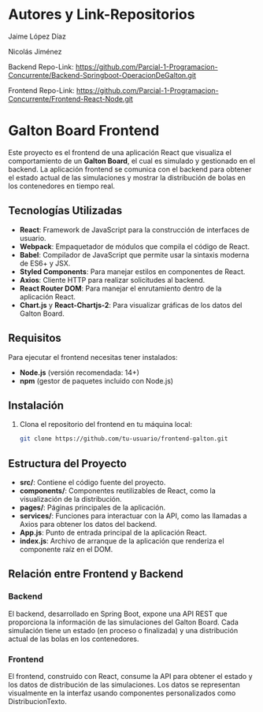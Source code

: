 # Autores y Link-Repositorios

Jaime López Díaz

Nicolás Jiménez

Backend Repo-Link: https://github.com/Parcial-1-Programacion-Concurrente/Backend-Springboot-OperacionDeGalton.git

Frontend Repo-Link: https://github.com/Parcial-1-Programacion-Concurrente/Frontend-React-Node.git

# Galton Board Frontend

Este proyecto es el frontend de una aplicación React que visualiza el comportamiento de un **Galton Board**, el cual es simulado y gestionado en el backend. La aplicación frontend se comunica con el backend para obtener el estado actual de las simulaciones y mostrar la distribución de bolas en los contenedores en tiempo real.

## Tecnologías Utilizadas

- **React**: Framework de JavaScript para la construcción de interfaces de usuario.
- **Webpack**: Empaquetador de módulos que compila el código de React.
- **Babel**: Compilador de JavaScript que permite usar la sintaxis moderna de ES6+ y JSX.
- **Styled Components**: Para manejar estilos en componentes de React.
- **Axios**: Cliente HTTP para realizar solicitudes al backend.
- **React Router DOM**: Para manejar el enrutamiento dentro de la aplicación React.
- **Chart.js** y **React-Chartjs-2**: Para visualizar gráficas de los datos del Galton Board.

## Requisitos

Para ejecutar el frontend necesitas tener instalados:

- **Node.js** (versión recomendada: 14+)
- **npm** (gestor de paquetes incluido con Node.js)

## Instalación

1. Clona el repositorio del frontend en tu máquina local:
   
   ```bash
   git clone https://github.com/tu-usuario/frontend-galton.git

## Estructura del Proyecto
- **src/**: Contiene el código fuente del proyecto.
- **components/**: Componentes reutilizables de React, como la visualización de la distribución.
- **pages/**: Páginas principales de la aplicación.
- **services/**: Funciones para interactuar con la API, como las llamadas a Axios para obtener los datos del backend.
- **App.js**: Punto de entrada principal de la aplicación React.
- **index.js**: Archivo de arranque de la aplicación que renderiza el componente raíz en el DOM.

##  Relación entre Frontend y Backend 
### Backend 
El backend, desarrollado en Spring Boot, expone una API REST que proporciona la información de las simulaciones del Galton Board. Cada simulación tiene un estado (en proceso o finalizada) y una distribución actual de las bolas en los contenedores.

### Frontend
El frontend, construido con React, consume la API para obtener el estado y los datos de distribución de las simulaciones. Los datos se representan visualmente en la interfaz usando componentes personalizados como DistribucionTexto.
